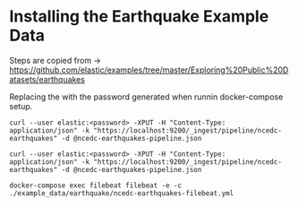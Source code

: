 # Installing the Earthquake Example Data

Steps are copied from -> https://github.com/elastic/examples/tree/master/Exploring%20Public%20Datasets/earthquakes

Replacing the <password> with the password generated when runnin docker-compose setup.

`
curl --user elastic:<password> -XPUT -H "Content-Type: application/json" -k "https://localhost:9200/_ingest/pipeline/ncedc-earthquakes" -d @ncedc-earthquakes-pipeline.json
`

`
curl --user elastic:<password> -XPUT -H "Content-Type: application/json" -k "https://localhost:9200/_ingest/pipeline/ncedc-earthquakes" -d @ncedc-earthquakes-pipeline.json
`

`
docker-compose exec filebeat filebeat -e -c ./example_data/earthquake/ncedc-earthquakes-filebeat.yml
`
